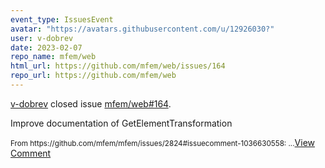 ```yaml
---
event_type: IssuesEvent
avatar: "https://avatars.githubusercontent.com/u/12926030?"
user: v-dobrev
date: 2023-02-07
repo_name: mfem/web
html_url: https://github.com/mfem/web/issues/164
repo_url: https://github.com/mfem/web
---
```


<a href='https://github.com/v-dobrev' target='_blank'>v-dobrev</a> closed issue <a href='https://github.com/mfem/web/issues/164' target='_blank'>mfem/web#164</a>.

<p>Improve documentation of GetElementTransformation</p><small>From https://github.com/mfem/mfem/issues/2824#issuecomment-1036630558:...</small><a href='https://github.com/mfem/web/issues/164' target='_blank'>View Comment</a>